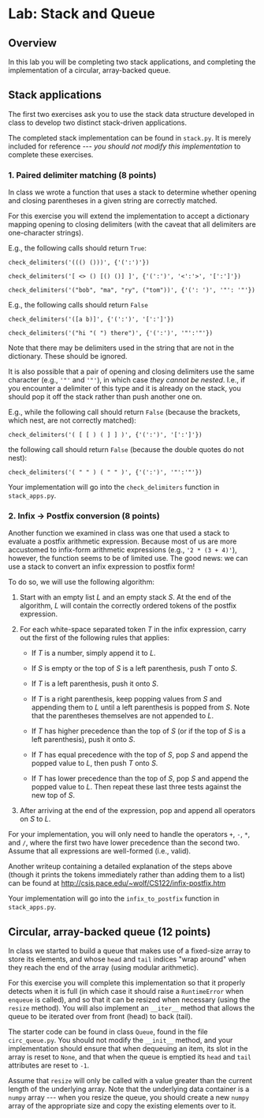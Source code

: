 # Lab: Stack and Queue

## Overview

In this lab you will be completing two stack applications, and completing the implementation of a circular, array-backed queue.


## Stack applications

The first two exercises ask you to use the stack data structure developed in class to develop two distinct stack-driven applications.

The completed stack implementation can be found in `stack.py`. It is merely included for reference --- *you should not modify this implementation* to complete these exercises.

### 1. Paired delimiter matching (8 points)

In class we wrote a function that uses a stack to determine whether opening and closing parentheses in a given string are correctly matched.

For this exercise you will extend the implementation to accept a dictionary mapping opening to closing delimiters (with the caveat that all delimiters are one-character strings). 

E.g., the following calls should return `True`:

    check_delimiters('((() ()))', {'(':')'})

    check_delimiters('[ <> () [() ()] ]', {'(':')', '<':'>', '[':']'})

    check_delimiters('("bob", "ma", "ry", ("tom"))', {'(': ')', '"': '"'})

E.g., the following calls should return `False`

    check_delimiters('([a b)]', {'(':')', '[':']'})

    check_delimiters('("hi "( ") there")', {'(':')', '"':'"'})

Note that there may be delimiters used in the string that are not in the dictionary. These should be ignored. 

It is also possible that a pair of opening and closing delimiters use the same character (e.g., `'"'` and `'"'`), in which case *they cannot be nested*. I.e., if you encounter a delimiter of this type and it is already on the stack, you should pop it off the stack rather than push another one on.

E.g., while the following call should return `False` (because the brackets, which nest, are not correctly matched):

    check_delimiters('( [ [ ) ( ] ] )', {'(':')', '[':']'})

the following call should return `False` (because the double quotes do not nest):

    check_delimiters('( " " ) ( " " )', {'(':')', '"':'"'})

 Your implementation will go into the `check_delimiters` function in `stack_apps.py`.


### 2. Infix &rarr; Postfix conversion (8 points)

Another function we examined in class was one that used a stack to evaluate a postfix arithmetic expression. Because most of us are more accustomed to infix-form arithmetic expressions (e.g., `'2 * (3 + 4)'`), however, the function seems to be of limited use. The good news: we can use a stack to convert an infix expression to postfix form!

To do so, we will use the following algorithm:

1. Start with an empty list $L$ and an empty stack $S$. At the end of the algorithm, $L$ will contain the correctly ordered tokens of the postfix expression.

2. For each white-space separated token $T$ in the infix expression, carry out the first of the following rules that applies:

    - If $T$ is a number, simply append it to $L$.

    - If $S$ is empty or the top of $S$ is a left parenthesis, push $T$ onto $S$.

    - If $T$ is a left parenthesis, push it onto $S$.

    - If $T$ is a right parenthesis, keep popping values from $S$ and appending them to $L$ until a left parenthesis is popped from $S$. Note that the parentheses themselves are not appended to $L$.

    - If $T$ has higher precedence than the top of $S$ (or if the top of $S$ is a left parenthesis), push it onto $S$. 

    - If $T$ has equal precedence with the top of $S$, pop $S$ and append the popped value to $L$, then push $T$ onto $S$.

    - If $T$ has lower precedence than the top of $S$, pop $S$ and append the popped value to $L$. Then repeat these last three tests against the new top of $S$.

3. After arriving at the end of the expression, pop and append all operators on $S$ to $L$.

For your implementation, you will only need to handle the operators `+`, `-`, `*`, and `/`, where the first two have lower precedence than the second two. Assume that all expressions are well-formed (i.e., valid).

Another writeup containing a detailed explanation of the steps above (though it prints the tokens immediately rather than adding them to a list) can be found at http://csis.pace.edu/~wolf/CS122/infix-postfix.htm

Your implementation will go into the `infix_to_postfix` function in `stack_apps.py`.

## Circular, array-backed queue (12 points)

In class we started to build a queue that makes use of a fixed-size array to store its elements, and whose `head` and `tail` indices "wrap around" when they reach the end of the array (using modular arithmetic).

For this exercise you will complete this implementation so that it properly detects when it is full (in which case it should raise a `RuntimeError` when `enqueue` is called), and so that it can be resized when necessary (using the `resize` method). You will also implement an `__iter__` method that allows the queue to be iterated over from front (head) to back (tail).

The starter code can be found in class `Queue`, found in the file `circ_queue.py`. You should not modify the `__init__` method, and your implementation should ensure that when dequeuing an item, its slot in the array is reset to `None`, and that when the queue is emptied its `head` and `tail` attributes are reset to `-1`.

Assume that `resize` will only be called with a value greater than the current length of the underlying array. Note that the underlying data container is a `numpy` array --- when you resize the queue, you should create a new `numpy` array of the appropriate size and copy the existing elements over to it.

